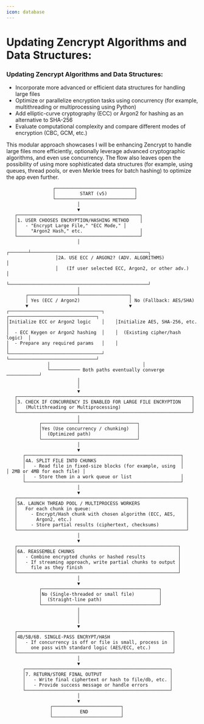 ```yaml
---
icon: database
---
```


# Updating Zencrypt Algorithms and Data Structures:

### **Updating Zencrypt Algorithms and Data Structures:** <a href="#hlk187457472" id="hlk187457472"></a>

* Incorporate more advanced or efficient data structures for handling large files
* Optimize or parallelize encryption tasks using concurrency (for example, multithreading or multiprocessing using Python)
* Add elliptic-curve cryptography (ECC) or Argon2 for hashing as an alternative to SHA-256
* Evaluate computational complexity and compare different modes of encryption (CBC, GCM, etc.)

This modular approach showcases I will be enhancing Zencrypt to handle large files more efficiently, optionally leverage advanced cryptographic algorithms, and even use concurrency. The flow also leaves open the possibility of using more sophisticated data structures (for example, using queues, thread pools, or even Merkle trees for batch hashing) to optimize the app even further.



```
                 ┌─────────────────────────────┐
                 │         START (v5)          │
                 └─────────────────────────────┘
                          │
                          ▼
   ┌─────────────────────────────────────────────┐
   │1. USER CHOOSES ENCRYPTION/HASHING METHOD    │
   │   - "Encrypt Large File," "ECC Mode," │
   │     "Argon2 Hash," etc.                     │
   └─────────────────────────────────────────────┘
                          │
                  ┌───────┴───────────────────────────────────────────┐
                  │2A. USE ECC / ARGON2? (ADV. ALGORITHMS)            │
                  │   (If user selected ECC, Argon2, or other adv.)   │
                  └───────────────────────────────────────────────────┘
                          │
       ┌──────────────────┴──────────────────┐
       │ Yes (ECC / Argon2)                  │ No (Fallback: AES/SHA)
       ▼                                     ▼
┌──────────────────────────────────┐   ┌────────────────────────────────┐
│Initialize ECC or Argon2 logic    │    │Initialize AES, SHA-256, etc.   │
│  - ECC Keygen or Argon2 hashing  │    │  (Existing cipher/hash logic)  │
│  - Prepare any required params   │    │                                │
└──────────────────────────────────┘   └────────────────────────────────┘
               │                                  │
               └─────────── Both paths eventually converge ────────────┘
                          │
                          │                         
                          ▼
   ┌────────────────────────────────────────────────────────────────┐
   │3. CHECK IF CONCURRENCY IS ENABLED FOR LARGE FILE ENCRYPTION    │
   │   (Multithreading or Multiprocessing)                          │
   └────────────────────────────────────────────────────────────────┘
                          │
            ┌─────────────┴─────────────────────┐
            │Yes (Use concurrency / chunking)   │
            │  (Optimized path)                 │
            └───────────────────────────────────┘
                          │
                          ▼
      ┌─────────────────────────────────────────────────────────┐
      │4A. SPLIT FILE INTO CHUNKS                               │
      │   - Read file in fixed-size blocks (for example, using  │
│ 2MB or 4MB for each file) │
      │   - Store them in a work queue or list                  │
      └─────────────────────────────────────────────────────────┘
                          │
                          ▼
   ┌──────────────────────────────────────────────────────────────┐
   │5A. LAUNCH THREAD POOL / MULTIPROCESS WORKERS                 │
   │   For each chunk in queue:                                   │
   │     - Encrypt/Hash chunk with chosen algorithm (ECC, AES,    │
   │       Argon2, etc.)                                          │
   │     - Store partial results (ciphertext, checksums)          │
   └──────────────────────────────────────────────────────────────┘
                          │
                          ▼
   ┌───────────────────────────────────────────────────────────┐
   │6A. REASSEMBLE CHUNKS                                      │
   │   - Combine encrypted chunks or hashed results            │
   │   - If streaming approach, write partial chunks to output │
   │     file as they finish                                   │
   └───────────────────────────────────────────────────────────┘
                          │
                          ▼
            ┌───────────────────────────────────────────┐
            │No (Single-threaded or small file)         │
            │  (Straight-line path)                     │
            └───────────────────────────────────────────┘
                          │
                          │
                          │
                          ▼
   ┌─────────────────────────────────────────────────────────┐
   │4B/5B/6B. SINGLE-PASS ENCRYPT/HASH                       │
   │   - If concurrency is off or file is small, process in  │
   │     one pass with standard logic (AES/ECC, etc.)        │
   └─────────────────────────────────────────────────────────┘
                          │
                          ▼
      ┌─────────────────────────────────────────────────────┐
      │7. RETURN/STORE FINAL OUTPUT                         │
      │   - Write final ciphertext or hash to file/db, etc. │
      │   - Provide success message or handle errors        │
      └─────────────────────────────────────────────────────┘
                          │
                          ▼
                ┌─────────────────────────┐
                │          END            │
                └─────────────────────────┘
```
